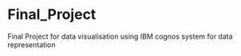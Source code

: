 # Final_Project
Final Project for data visualisation using IBM cognos system for data representation 
